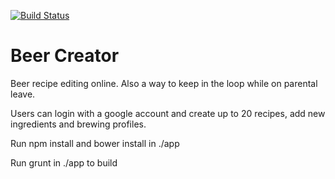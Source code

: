 [![Build Status](https://travis-ci.org/Ozsie/beerCreator.svg?branch=master)](https://travis-ci.org/Ozsie/beerCreator)
# Beer Creator
Beer recipe editing online. Also a way to keep in the loop while on parental leave.

Users can login with a google account and create up to 20 recipes, add new ingredients and brewing profiles.

Run npm install and bower install in ./app

Run grunt in ./app to build
